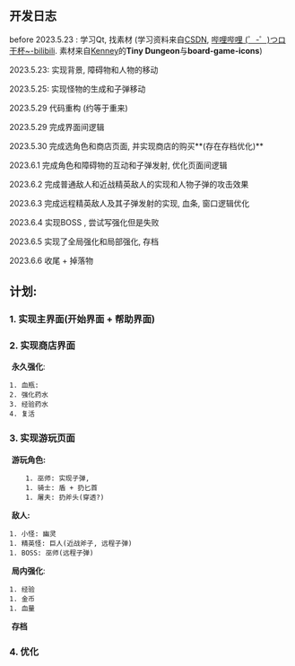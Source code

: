 ## 开发日志

before 2023.5.23 : 学习Qt, 找素材 (学习资料来自[CSDN](https://www.csdn.net/),  [哔哩哔哩 (゜-゜)つロ 干杯~-bilibili](https://www.bilibili.com/).  素材来自[Kenney](https://www.kenney.nl/)的**Tiny Dungeon**与**board-game-icons**)

2023.5.23: 实现背景, 障碍物和人物的移动

2023.5.25: 实现怪物的生成和子弹移动

2023.5.29 代码重构 (约等于重来)

2023.5.29 完成界面间逻辑

2023.5.30 完成选角色和商店页面, 并实现商店的购买**(存在存档优化)**

2023.6.1 完成角色和障碍物的互动和子弹发射, 优化页面间逻辑

2023.6.2 完成普通敌人和近战精英敌人的实现和人物子弹的攻击效果

2023.6.3 完成远程精英敌人及其子弹发射的实现, 血条, 窗口逻辑优化

2023.6.4 实现BOSS , 尝试写强化但是失败

2023.6.5 实现了全局强化和局部强化, 存档

2023.6.6 收尾 + 掉落物



## 计划: 

### 1. 实现主界面(开始界面 + 帮助界面) 

### 2. 实现商店界面

​	**永久强化**:

 	1. 血瓶: 
 	2. 强化药水
 	3. 经验药水
 	4. 复活

### 3. 实现游玩页面

​	**游玩角色:** 

		1. 巫师: 实现子弹, 
		1. 骑士: 盾 + 扔匕首
		1. 屠夫: 扔斧头(穿透?)

​	**敌人:**

	1. 小怪: 幽灵
	1. 精英怪: 巨人(近战斧子, 远程子弹)
	1. BOSS: 巫师(远程子弹)

​	**局内强化**:

	1. 经验
	1. 金币
	1. 血量

​	**存档**

### 4. 优化
